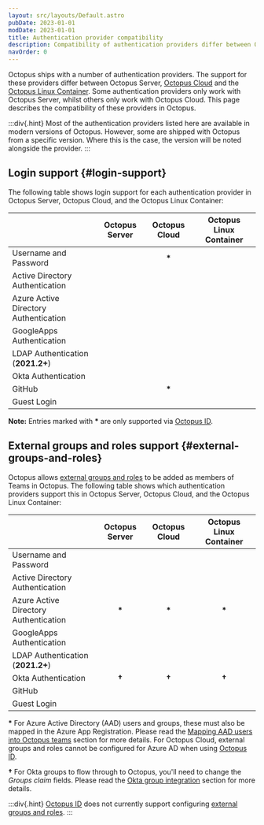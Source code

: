 ```yaml
---
layout: src/layouts/Default.astro
pubDate: 2023-01-01
modDate: 2023-01-01
title: Authentication provider compatibility
description: Compatibility of authentication providers differ between Octopus Server and Octopus Cloud.
navOrder: 0
---
```


Octopus ships with a number of authentication providers. The support for these providers differ between Octopus Server, [Octopus Cloud](/docs/octopus-cloud/) and the [Octopus Linux Container](/docs/installation/octopus-server-linux-container). Some authentication providers only work with Octopus Server, whilst others only work with Octopus Cloud. This page describes the compatibility of these providers in Octopus.

:::div{.hint}
Most of the authentication providers listed here are available in modern versions of Octopus. However, some are shipped with Octopus from a specific version. Where this is the case, the version will be noted alongside the provider.
:::

## Login support {#login-support}

The following table shows login support for each authentication provider in Octopus Server, Octopus Cloud, and the Octopus Linux Container:

|                                       | Octopus Server     | Octopus Cloud   | Octopus Linux Container |
|---------------------------------------|:------------------:|:---------------:|:-----------------------:|
| Username and Password                 | <i class="fa-circle-check"></i> | <i class="fa-circle-check"></i> **\*** | <i class="fa-circle-check"></i> |
| Active Directory Authentication       | <i class="fa-circle-check"></i> | <i class="fa-solid fa-circle-xmark"></i>&nbsp;&nbsp;&nbsp; | <i class="fa-solid fa-circle-xmark"></i> |
| Azure Active Directory Authentication | <i class="fa-circle-check"></i> | <i class="fa-circle-check"></i>&nbsp;&nbsp;&nbsp; | <i class="fa-circle-check"></i> |
| GoogleApps Authentication             | <i class="fa-circle-check"></i> | <i class="fa-circle-check"></i>&nbsp;&nbsp;&nbsp; | <i class="fa-circle-check"></i> |
| LDAP Authentication (**2021.2+**)| <i class="fa-circle-check"></i> | <i class="fa-solid fa-circle-xmark"></i>&nbsp;&nbsp;&nbsp; | <i class="fa-circle-check"></i> |
| Okta Authentication                   | <i class="fa-circle-check"></i> | <i class="fa-circle-check"></i>&nbsp;&nbsp;&nbsp; | <i class="fa-circle-check"></i> |
| GitHub                                | <i class="fa-solid fa-circle-xmark"></i> | <i class="fa-circle-check"></i> **\*** | <i class="fa-solid fa-circle-xmark"></i> |
| Guest Login                           | <i class="fa-circle-check"></i> | <i class="fa-circle-check"></i>&nbsp;&nbsp;&nbsp; | <i class="fa-circle-check"></i> |

**Note:** Entries marked with **\*** are only supported via [Octopus ID](/docs/security/authentication/octopusid-authentication).

## External groups and roles support {#external-groups-and-roles}

Octopus allows [external groups and roles](/docs/security/users-and-teams/external-groups-and-roles) to be added as members of Teams in Octopus. The following table shows which authentication providers support this in Octopus Server, Octopus Cloud, and the Octopus Linux Container:

|                                         | Octopus Server     | Octopus Cloud   | Octopus Linux Container |
|-----------------------------------------|:------------------:|:---------------:|:-----------------------:|
| Username and Password                   | <i class="fa-solid fa-circle-xmark"></i>&nbsp;&nbsp;&nbsp; | <i class="fa-solid fa-circle-xmark"></i>&nbsp;&nbsp;&nbsp; | <i class="fa-solid fa-circle-xmark"></i>&nbsp;&nbsp;&nbsp; |
| Active Directory Authentication         | <i class="fa-circle-check"></i>&nbsp;&nbsp;&nbsp; | <i class="fa-solid fa-circle-xmark"></i>&nbsp;&nbsp;&nbsp; | <i class="fa-solid fa-circle-xmark"></i>&nbsp;&nbsp;&nbsp; |
| Azure Active Directory Authentication   | <i class="fa-circle-check"></i> **\*** | <i class="fa-circle-check"></i> **\*** | <i class="fa-circle-check"></i> **\*** |
| GoogleApps Authentication               | <i class="fa-solid fa-circle-xmark"></i>&nbsp;&nbsp;&nbsp; | <i class="fa-solid fa-circle-xmark"></i>&nbsp;&nbsp;&nbsp; | <i class="fa-solid fa-circle-xmark"></i>&nbsp;&nbsp;&nbsp; |
| LDAP Authentication (**2021.2+**)  | <i class="fa-circle-check"></i>&nbsp;&nbsp;&nbsp; | <i class="fa-solid fa-circle-xmark"></i>&nbsp;&nbsp;&nbsp; | <i class="fa-circle-check"></i>&nbsp;&nbsp;&nbsp; |
| Okta Authentication                     | <i class="fa-circle-check"></i> **†**| <i class="fa-circle-check"></i> **†** | <i class="fa-circle-check"></i> **†**|
| GitHub                                  | <i class="fa-solid fa-circle-xmark"></i>&nbsp;&nbsp;&nbsp; | <i class="fa-solid fa-circle-xmark"></i>&nbsp;&nbsp;&nbsp; | <i class="fa-solid fa-circle-xmark"></i>&nbsp;&nbsp;&nbsp; |
| Guest Login                             | <i class="fa-solid fa-circle-xmark"></i>&nbsp;&nbsp;&nbsp; | <i class="fa-solid fa-circle-xmark"></i>&nbsp;&nbsp;&nbsp; | <i class="fa-solid fa-circle-xmark"></i>&nbsp;&nbsp;&nbsp; |

**\*** For Azure Active Directory (AAD) users and groups, these must also be mapped in the Azure App Registration. Please read the [Mapping AAD users into Octopus teams](/docs/security/authentication/azure-ad-authentication/#mapping-aad-users-into-octopus-teams-optional) section for more details. For Octopus Cloud, external groups and roles cannot be configured for Azure AD when using [Octopus ID](/docs/security/authentication/octopusid-authentication).

**†** For Okta groups to flow through to Octopus, you'll need to change the _Groups claim_ fields. Please read the [Okta group integration](/docs/security/authentication/okta-authentication/#Oktaauthentication-OpenIDConnectSettings-OktaGroups) section for more details.

:::div{.hint}
[Octopus ID](/docs/security/authentication/octopusid-authentication/) does not currently support configuring [external groups and roles](/docs/security/users-and-teams/external-groups-and-roles).
:::
